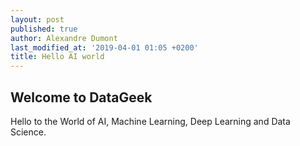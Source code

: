 ```yaml
---
layout: post
published: true
author: Alexandre Dumont
last_modified_at: '2019-04-01 01:05 +0200'
title: Hello AI world
---
```

## Welcome to DataGeek

Hello to the World of AI, Machine Learning, Deep Learning and Data Science.


